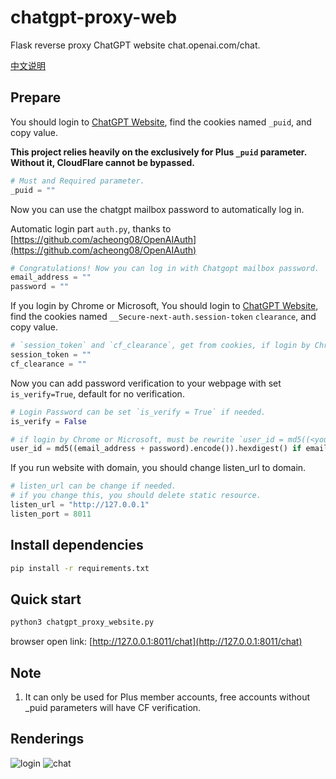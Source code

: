 # chatgpt-proxy-web
Flask reverse proxy ChatGPT website chat.openai.com/chat.

[中文说明](https://github.com/cooolr/chatgpt_plus_proxy_website/blob/main/README_ZN.md)

## Prepare

You should login to [ChatGPT Website](https://chat.openai.com/chat), find the cookies named `_puid`, and copy value.

**This project relies heavily on the exclusively for Plus `_puid` parameter. Without it, CloudFlare cannot be bypassed.**

``` python
# Must and Required parameter.
_puid = ""
```

Now you can use the chatgpt mailbox password to automatically log in.

Automatic login part `auth.py`, thanks to [https://github.com/acheong08/OpenAIAuth](https://github.com/acheong08/OpenAIAuth)

``` python
# Congratulations! Now you can log in with Chatgopt mailbox password.
email_address = ""
password = ""
```

If you login by Chrome or Microsoft, You should login to [ChatGPT Website](https://chat.openai.com/chat), find the cookies named `__Secure-next-auth.session-token` `clearance`, and copy value. 

``` python
# `session_token` and `cf_clearance`, get from cookies, if login by Chrome or Microsoft.
session_token = ""
cf_clearance = ""
```

Now you can add password verification to your webpage with set `is_verify=True`, default for no verification.

``` python
# Login Password can be set `is_verify = True` if needed.
is_verify = False

# if login by Chrome or Microsoft, must be rewrite `user_id = md5((<your_email> + <your_password>).encode()).hexdigest()`
user_id = md5((email_address + password).encode()).hexdigest() if email_address and password else ""
```

If you run website with domain, you should change listen_url to domain.
``` python
# listen_url can be change if needed.
# if you change this, you should delete static resource.
listen_url = "http://127.0.0.1"
listen_port = 8011
```

## Install dependencies

``` bash
pip install -r requirements.txt
```

## Quick start

``` bash
python3 chatgpt_proxy_website.py
```

browser open link: [http://127.0.0.1:8011/chat](http://127.0.0.1:8011/chat)

## Note

1. It can only be used for Plus member accounts, free accounts without _puid parameters will have CF verification.

## Renderings
![login](https://github.com/cooolr/chatgpt_plus_proxy_website/blob/main/login.png)
![chat](https://github.com/cooolr/chatgpt_plus_proxy_website/blob/main/chat.png)
